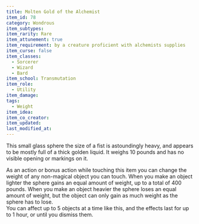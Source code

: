 ```yaml
---
title: Molten Gold of the Alchemist
item_id: 78
category: Wondrous
item_subtypes:
item_rarity: Rare
item_attunement: true
item_requirement: by a creature proficient with alchemists supplies
item_curse: false
item_classes:
  - Sorcerer
  - Wizard
  - Bard
item_school: Transmutation
item_role:
  - Utility
item_damage:
tags:
  - Weight
item_idea:
item_co_creator:
item_updated:
last_modified_at:
---
```


This small glass sphere the size of a fist is astoundingly heavy, and appears to be mostly full of a thick golden liquid. It weighs 10 pounds and has no visible opening or markings on it.

As an action or bonus action while touching this item you can change the weight of any non-magical object you can touch. When you make an object lighter the sphere gains an equal amount of weight, up to a total of 400 pounds. When you make an object heavier the sphere loses an equal amount of weight, but the object can only gain as much weight as the sphere has to lose.     
You can affect up to 5 objects at a time like this, and the effects last for up to 1 hour, or until you dismiss them.
